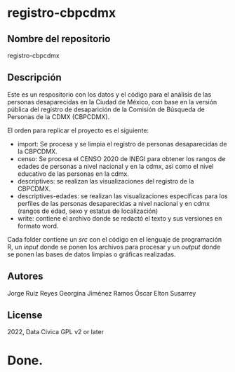 # registro-cbpcdmx

## Nombre del repositorio
registro-cbpcdmx

## Descripción
Este es un respositorio con los datos y el código para el análisis de las personas desaparecidas en la Ciudad de México, con base en la versión pública del registro de desaparición de la Comisión de Búsqueda de Personas de la CDMX (CBPCDMX). 

El orden para replicar el proyecto es el siguiente: 
- import: Se procesa y se limpia el registro de personas desaparecidas de la CBPCDMX.
- censo: Se procesa el CENSO 2020 de INEGI para obtener los rangos de edades de personas a nivel nacional y en la cdmx, así como el nivel educativo de las personas en la cdmx.
- descriptives: se realizan las visualizaciones del registro de la CBPCDMX.
- descriptives-edades: se realizan las visualizaciones específicas para los perfiles de las personas desaparecidas a nivel nacional y en cdmx (rangos de edad, sexo y estatus de localización)
- write: contiene el archivo donde se redactó el texto y sus versiones en formato word.

Cada folder contiene un _src_ con el código en el lenguaje de programación R, un _input_ donde se ponen los archivos para procesar y un _output_ donde se ponen las bases de datos limpias o gráficas realizadas. 

## Autores
Jorge Ruiz Reyes
Georgina Jiménez Ramos
Óscar Elton Susarrey

## License
2022, Data Cívica GPL v2 or later

# Done. 